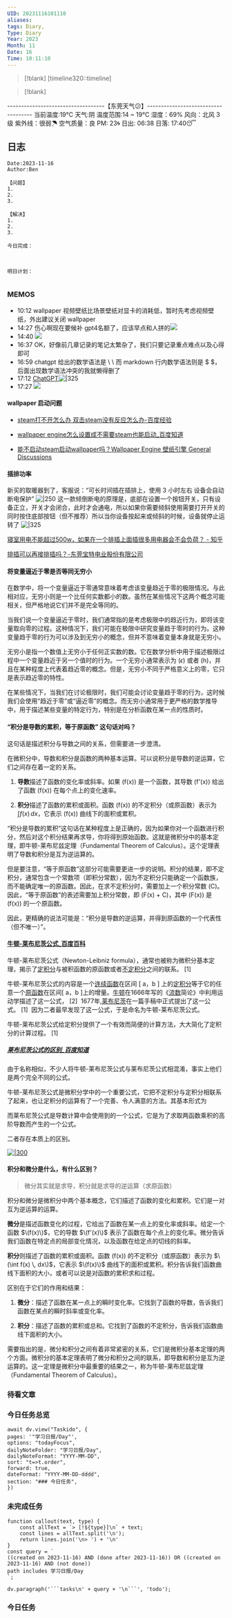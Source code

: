 ```yaml
---
UID: 20231116101110
aliases: 
tags: Diary,
Type: Diary
Year: 2023
Month: 11
Date: 16
Time: 10:11:10
---
```

> [!blank] 
> [timeline320::timeline]

>[!blank]
> 
-----------------------------------【东莞天气😕】------------------------------------
当前温度:19℃
天气:阴
温度范围:14 ~ 19℃
湿度：69%
风向：北风 3级
紫外线：很弱☂
空气质量：良 PM: 23🌀
日出: 06:38 日落: 17:40😴

## 日志

```
Date:2023-11-16
Author:Ben

【问题】
1.
2.
3.

【解决】
1.
2.
3.

今日完成：



明日计划：


```

### MEMOS

- 10:12 wallpaper 视频壁纸比场景壁纸对显卡的消耗低，暂时先考虑视频壁纸，外出建议关闭 wallpaper
- 14:27 伤心啊现在要候补 gpt4名额了，应该早点和人拼的![](Pasted%20Image%2020231116142718.png)
- 14:40 ![](Pasted%20Image%2020231116144035.png)
- 16:37 OK，好像前几章记录的笔记太繁杂了，我们只要记录重点难点以及心得即可
- 16:59 chatgpt 给出的数学语法是 \ \ 而 markdown 行内数学语法则是 $ $，后面出现数学语法冲突的我就懒得删了
- 17:12 [ChatGPT](https://chat.openai.com/?model=gpt-4-gizmo)![|325](Pasted%20Image%2020231116171238.jpeg)
- 17:27 ![](Pasted%20Image%2020231116172707.png)

#### wallpaper 启动问题

- [steam打不开怎么办 双击steam没有反应怎么办-百度经验](https://jingyan.baidu.com/article/95c9d20d67951bec4f75617d.html)

- [wallpaper engine怎么设置成不需要steam也能启动\_百度知道](https://zhidao.baidu.com/question/1387287139714160460.html)

- [能不启动steam启动wallpaper吗？Wallpaper Engine 壁纸引擎 General Discussions](https://steamcommunity.com/app/431960/discussions/2/1693788384136528571/?l=schinese)

#### 插排功率

新买的取暖器到了，客服说：“可长时间插在插排上，使用 3 小时左右 设备会自动断电保护”
![|250](asset/e56194dd7a2dff336afaa7188009619.jpg)
这一款倾倒断电的原理是，底部在设置一个按钮开关，只有设备正立，开关才会闭合，此时才会通电，所以如果你需要倾斜使用需要打开开关的同时按住底部按钮（但不推荐）所以当你设备按起来或倾斜的时候，设备就停止运转了
![|325](asset/Pasted%20image%2020231116143020.png)

[寝室用电不能超过500w，如果在一个排插上面插很多用电器会不会负荷？ - 知乎](https://www.zhihu.com/question/304125153)

[排插可以再接排插吗？-东莞宝特电业股份有限公司](http://www.dgpotec.com/news/421.html)

#### 将变量逼近于零是否等同无穷小

在数学中，将一个变量逼近于零通常意味着考虑该变量趋近于零的极限情况。与此相对应，无穷小则是一个比任何实数都小的数。虽然在某些情况下这两个概念可能相关，但严格地说它们并不是完全等同的。

当我们说一个变量逼近于零时，我们通常指的是考虑极限中的趋近行为，即将该变量取向零的过程。这种情况下，我们可能在极限中研究变量趋于零时的行为。这种变量趋于零的行为可以涉及到无穷小的概念，但并不意味着变量本身就是无穷小。

无穷小是指一个数值上无穷小于任何正实数的数。它在数学分析中用于描述极限过程中一个变量趋近于另一个值时的行为。一个无穷小通常表示为 $(\epsilon)$ 或者 (h)，并且在某种程度上代表着趋近零的概念。但是，无穷小不同于严格意义上的零，它只是表示趋近零的特性。

在某些情况下，当我们在讨论极限时，我们可能会讨论变量趋于零的行为，这时候我们会使用“趋近于零”或“逼近零”的概念。而无穷小通常用于更严格的数学推导中，用于描述某些变量的特定行为，特别是在分析函数在某一点的性质时。


#### “积分是导数的累积，等于原函数” 这句话对吗？

这句话是描述积分与导数之间的关系，但需要进一步澄清。

在微积分中，导数和积分是函数的两种基本运算。可以说积分是导数的逆运算，它们之间存在着一定的关系。

1. **导数**描述了函数的变化率或斜率。如果 \(f(x)\) 是一个函数，其导数 \(f'(x)\) 给出了函数 \(f(x)\) 在每个点上的变化速率。

2. **积分**描述了函数的累积或面积。函数 \(f(x)\) 的不定积分（或原函数）表示为 $\int f(x) \, dx$，它表示 \(f(x)\) 曲线下的面积或累积。

“积分是导数的累积”这句话在某种程度上是正确的，因为如果你对一个函数进行积分，然后对这个积分结果再求导，你将得到原始函数。这就是微积分中的基本定理，即牛顿-莱布尼兹定理（Fundamental Theorem of Calculus）。这个定理表明了导数和积分是互为逆运算的。

但是要注意，“等于原函数”这部分可能需要更进一步的说明。积分的结果，即不定积分，通常包含一个常数项（即积分常数），因为不定积分只能确定一个函数族，而不能确定唯一的原函数。因此，在求不定积分时，需要加上一个积分常数 \(C\)。因此，“等于原函数”的表述需要加上积分常数，即 \(F(x) + C\)，其中 \(F(x)\) 是 \(f(x)\) 的一个原函数。

因此，更精确的说法可能是：“积分是导数的逆运算，并得到原函数的一个代表性（但不唯一）”。

#### [牛顿-莱布尼茨公式\_百度百科](https://baike.baidu.com/item/%E7%89%9B%E9%A1%BF-%E8%8E%B1%E5%B8%83%E5%B0%BC%E8%8C%A8%E5%85%AC%E5%BC%8F/7451942)

牛顿-莱布尼茨公式（Newton-Leibniz formula），通常也被称为微积分基本定理，揭示了[定积分](https://baike.baidu.com/item/%E5%AE%9A%E7%A7%AF%E5%88%86/7128801?fromModule=lemma_inlink)与被积函数的原函数或者[不定积分](https://baike.baidu.com/item/%E4%B8%8D%E5%AE%9A%E7%A7%AF%E5%88%86/6082893?fromModule=lemma_inlink)之间的联系。 [1] 

牛顿-莱布尼茨公式的内容是一个[连续函数](https://baike.baidu.com/item/%E8%BF%9E%E7%BB%AD%E5%87%BD%E6%95%B0/2716812?fromModule=lemma_inlink)在区间 [ a，b ] 上的[定积分](https://baike.baidu.com/item/%E5%AE%9A%E7%A7%AF%E5%88%86/7128801?fromModule=lemma_inlink)等于它的任意一个[原函数](https://baike.baidu.com/item/%E5%8E%9F%E5%87%BD%E6%95%B0/2749968?fromModule=lemma_inlink)在区间[ a，b ]上的增量。[牛顿](https://baike.baidu.com/item/%E7%89%9B%E9%A1%BF/5463?fromModule=lemma_inlink)在1666年写的《[流数](https://baike.baidu.com/item/%E6%B5%81%E6%95%B0?fromModule=lemma_inlink)简论》中利用运动学描述了这一公式， [2]  1677年,[莱布尼茨](https://baike.baidu.com/item/%E8%8E%B1%E5%B8%83%E5%B0%BC%E8%8C%A8/417549?fromModule=lemma_inlink)在一篇手稿中正式提出了这一公式。 [1]  因为二者最早发现了这一公式，于是命名为牛顿-莱布尼茨公式。

牛顿-莱布尼茨公式给定积分提供了一个有效而简便的计算方法，大大简化了定积分的计算过程。 [1]

##### [莱布尼茨公式的区别\_百度知道](https://zhidao.baidu.com/question/755605920239416964.html)

由于名称相似，不少人将牛顿-莱布尼茨公式与莱布尼茨公式相混淆，事实上他们是两个完全不同的公式。  

牛顿-莱布尼茨公式是微积分学中的一个重要公式，它把不定积分与定积分相联系了起来，也让定积分的运算有了一个完善、令人满意的方法。其基本形式为  
  
而莱布尼茨公式是导数计算中会使用到的一个公式，它是为了求取两函数乘积的高阶导数而产生的一个公式。  

二者存在本质上的区别。

[![|300](https://iknow-pic.cdn.bcebos.com/d8f9d72a6059252d0de059d1339b033b5ab5b974?x-bce-process=image%2Fresize%2Cm_lfit%2Cw_600%2Ch_800%2Climit_1%2Fquality%2Cq_85%2Fformat%2Cf_auto)](https://iknow-pic.cdn.bcebos.com/d8f9d72a6059252d0de059d1339b033b5ab5b974 "点击查看大图")

#### 积分和微分是什么，有什么区别？

> 微分其实就是求导，积分就是求导的逆运算（求原函数）

积分和微分是微积分中两个基本概念，它们描述了函数的变化和累积。它们是一对互为逆运算的运算。

**微分**是描述函数变化的过程，它给出了函数在某一点上的变化率或斜率。给定一个函数 $\(f(x)\)$，它的导数 $\(f'(x)\)$ 表示了函数在每个点上的变化率。微分告诉我们函数在特定点的局部变化情况，以及函数在给定点的切线的斜率。

**积分**则描述了函数的累积或面积。函数 \(f(x)\) 的不定积分（或原函数）表示为 $\(\int f(x) \, dx\)$，它表示 $\(f(x)\)$ 曲线下的面积或累积。积分告诉我们函数曲线下面积的大小，或者可以说是对函数的累积求和过程。

区别在于它们的作用和结果：

1. **微分**：描述了函数在某一点上的瞬时变化率。它找到了函数的导数，告诉我们函数在某点的瞬时斜率或变化率。
   
2. **积分**：描述了函数的累积或总和。它找到了函数的不定积分，告诉我们函数曲线下面积的大小。

需要指出的是，微分和积分之间有着非常紧密的关系，它们是微积分基本定理的两个方面。微积分的基本定理表明了微分和积分之间的联系，即导数和积分是互为逆运算的。这一定理是微积分中最重要的结果之一，称为牛顿-莱布尼兹定理（Fundamental Theorem of Calculus）。

### 待看文章



### 今日任务总览

```dataviewjs
await dv.view("Taskido", {
pages: '"学习日报/Day"',
options: "todayFocus",
dailyNoteFolder: "学习日报/Day",
dailyNoteFormat: "YYYY-MM-DD",
sort: "t=>t.order",
forward: true,
dateFormat: "YYYY-MM-DD-dddd",
section: "### 今日任务",
})
```

### 未完成任务

```dataviewjs
function callout(text, type) {
    const allText = `> [!${type}]\n` + text;
    const lines = allText.split('\n');
    return lines.join('\n> ') + '\n'
}
const query = `
((created on 2023-11-16) AND (done after 2023-11-16)) OR ((created on 2023-11-16) AND (not done))
path includes 学习日报/Day
`;

dv.paragraph('```tasks\n' + query + '\n```', 'todo');
```


### 今日任务
